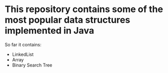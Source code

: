 # This repository contains some of the most popular data structures implemented in Java

So far it contains:
 
- LinkedList
- Array
- Binary Search Tree
